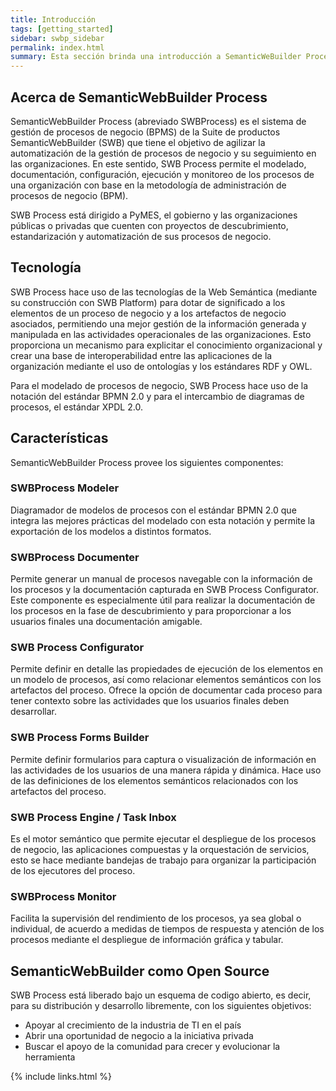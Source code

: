 ```yaml
---
title: Introducción
tags: [getting_started]
sidebar: swbp_sidebar
permalink: index.html
summary: Esta sección brinda una introducción a SemanticWeBuilder Process y sus características.
---
```


## Acerca de SemanticWebBuilder Process

SemanticWebBuilder Process (abreviado SWBProcess) es el sistema de gestión de procesos de negocio (BPMS) de la Suite de productos SemanticWebBuilder (SWB) que tiene el objetivo de agilizar la automatización de la gestión de procesos de negocio y su seguimiento en las organizaciones. En este sentido, SWB Process permite el modelado, documentación, configuración, ejecución y monitoreo de los procesos de una organización con base en la metodología de administración de procesos de negocio (BPM).

SWB Process está dirigido a PyMES, el gobierno y las organizaciones públicas o privadas que cuenten con proyectos de descubrimiento, estandarización y automatización de sus procesos de negocio.

## Tecnología

SWB Process hace uso de las tecnologías de la Web Semántica (mediante su construcción con SWB Platform) para dotar de significado a los elementos de un proceso de negocio y a los artefactos de negocio asociados, permitiendo una mejor gestión de la información generada y manipulada en las actividades operacionales de las organizaciones. Esto proporciona un mecanismo para explicitar el conocimiento organizacional y crear una base de interoperabilidad entre las aplicaciones de la organización mediante el uso de ontologías y los estándares RDF y OWL.

Para el modelado de procesos de negocio, SWB Process hace uso de la notación del estándar BPMN 2.0 y para el intercambio de diagramas de procesos, el estándar XPDL 2.0.

## Características

SemanticWebBuilder Process provee los siguientes componentes:

### SWBProcess Modeler
Diagramador de modelos de procesos con el estándar BPMN 2.0 que integra las mejores prácticas del modelado con esta notación y permite la exportación de los modelos a distintos formatos.

### SWBProcess Documenter
Permite generar un manual de procesos navegable con la información de los procesos y la documentación capturada en SWB Process Configurator. Este componente es especialmente útil para realizar la documentación de los procesos en la fase de descubrimiento y para proporcionar a los usuarios finales una documentación amigable.

### SWB Process Configurator
Permite definir en detalle las propiedades de ejecución de los elementos en un modelo de procesos, así como relacionar elementos semánticos con los artefactos del proceso. Ofrece la opción de documentar cada proceso para tener contexto sobre las actividades que los usuarios finales deben desarrollar.

### SWB Process Forms Builder
Permite definir formularios para captura o visualización de información en las actividades de los usuarios de una manera rápida y dinámica. Hace uso de las definiciones de los elementos semánticos relacionados con los artefactos del proceso.

### SWB Process Engine / Task Inbox
Es el motor semántico que permite ejecutar el despliegue de los procesos de negocio, las aplicaciones compuestas y la orquestación de servicios, esto se hace mediante bandejas de trabajo para organizar la participación de los ejecutores del proceso.

### SWBProcess Monitor
Facilita la supervisión del rendimiento de los procesos, ya sea global o individual, de acuerdo a medidas de tiempos de respuesta y atención de los procesos mediante el despliegue de información gráfica y tabular.

## SemanticWebBuilder como Open Source
SWB Process está liberado bajo un esquema de codigo abierto, es decir,
para su distribución y desarrollo libremente, con los siguientes objetivos:

* Apoyar al crecimiento de la industria de TI en el país
* Abrir una oportunidad de negocio a la iniciativa privada
* Buscar el apoyo de la comunidad para crecer y evolucionar la herramienta

{% include links.html %}
